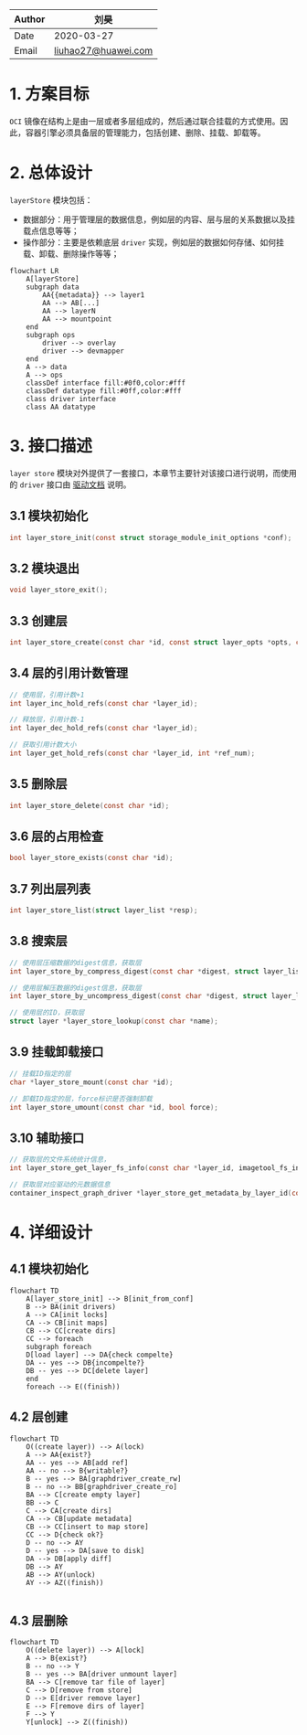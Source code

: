 | Author | 刘昊                                       |
| ------ | ------------------------------------------ |
| Date   | 2020-03-27                                 |
| Email  | [liuhao27@huawei.com](liuhao27@huawei.com) |



# 1. 方案目标

  `OCI` 镜像在结构上是由一层或者多层组成的，然后通过联合挂载的方式使用。因此，容器引擎必须具备层的管理能力，包括创建、删除、挂载、卸载等。

# 2. 总体设计

`layerStore` 模块包括：
- 数据部分：用于管理层的数据信息，例如层的内容、层与层的关系数据以及挂载点信息等等；
- 操作部分：主要是依赖底层 `driver` 实现，例如层的数据如何存储、如何挂载、卸载、删除操作等等；

```mermaid
flowchart LR
    A[layerStore]
    subgraph data
        AA{{metadata}} --> layer1
        AA --> AB[...]
        AA --> layerN
        AA --> mountpoint
    end
    subgraph ops
        driver --> overlay
        driver --> devmapper
    end
    A --> data
    A --> ops
    classDef interface fill:#0f0,color:#fff
    classDef datatype fill:#0ff,color:#fff
    class driver interface
    class AA datatype
```

# 3. 接口描述

  `layer store` 模块对外提供了一套接口，本章节主要针对该接口进行说明，而使用的 `driver` 接口由 [驱动文档](./image_storage_driver_design_zh.md) 说明。

## 3.1 模块初始化

```c
int layer_store_init(const struct storage_module_init_options *conf);
```

## 3.2 模块退出

```c
void layer_store_exit();
```

## 3.3 创建层

```c
int layer_store_create(const char *id, const struct layer_opts *opts, const struct io_read_wrapper *content, char **new_id);
```

## 3.4 层的引用计数管理

```c
// 使用层，引用计数+1
int layer_inc_hold_refs(const char *layer_id);

// 释放层，引用计数-1
int layer_dec_hold_refs(const char *layer_id);

// 获取引用计数大小
int layer_get_hold_refs(const char *layer_id, int *ref_num);
```

## 3.5 删除层

```c
int layer_store_delete(const char *id);
```

## 3.6 层的占用检查

```c
bool layer_store_exists(const char *id);
```

## 3.7 列出层列表

```c
int layer_store_list(struct layer_list *resp);
```

## 3.8 搜索层

```c
// 使用层压缩数据的digest信息，获取层
int layer_store_by_compress_digest(const char *digest, struct layer_list *resp);

// 使用层解压数据的digest信息，获取层
int layer_store_by_uncompress_digest(const char *digest, struct layer_list *resp);

// 使用层的ID，获取层
struct layer *layer_store_lookup(const char *name);
```

## 3.9 挂载卸载接口

```c
// 挂载ID指定的层
char *layer_store_mount(const char *id);

// 卸载ID指定的层，force标识是否强制卸载
int layer_store_umount(const char *id, bool force);
```

## 3.10 辅助接口

```c
// 获取层的文件系统统计信息，
int layer_store_get_layer_fs_info(const char *layer_id, imagetool_fs_info *fs_info);

// 获取层对应驱动的元数据信息
container_inspect_graph_driver *layer_store_get_metadata_by_layer_id(const char *id);
```

# 4. 详细设计

## 4.1 模块初始化

```mermaid
flowchart TD
    A[layer_store_init] --> B[init_from_conf]
    B --> BA(init drivers)
    A --> CA[init locks]
    CA --> CB[init maps]
    CB --> CC[create dirs]
    CC --> foreach
    subgraph foreach
    D[load layer] --> DA{check compelte}
    DA -- yes --> DB{incompelte?}
    DB -- yes --> DC[delete layer]
    end
    foreach --> E((finish))
```


## 4.2 层创建

```mermaid
flowchart TD
    O((create layer)) --> A(lock)
    A --> AA{exist?}
    AA -- yes --> AB[add ref]
    AA -- no --> B{writable?}
    B -- yes --> BA[graphdriver_create_rw]
    B -- no --> BB[graphdriver_create_ro]
    BA --> C[create empty layer]
    BB --> C
    C --> CA[create dirs]
    CA --> CB[update metadata]
    CB --> CC[insert to map store]
    CC --> D{check ok?}
    D -- no --> AY
    D -- yes --> DA[save to disk]
    DA --> DB[apply diff]
    DB --> AY
    AB --> AY(unlock)
    AY --> AZ((finish))
    
```

## 4.3 层删除

```mermaid
flowchart TD
    O((delete layer)) --> A[lock]
    A --> B{exist?}
    B -- no --> Y
    B -- yes --> BA[driver unmount layer]
    BA --> C[remove tar file of layer]
    C --> D[remove from store]
    D --> E[driver remove layer]
    E --> F[remove dirs of layer]
    F --> Y
    Y[unlock] --> Z((finish))
```